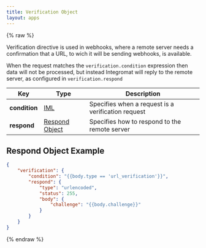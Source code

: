 ```yaml
---
title: Verification Object
layout: apps
---
```


{% raw %}

Verification directive is used in webhooks, where a remote server needs a confirmation that a URL, to wich it will be sending webhooks, is available.

When the request matches the `verification.condition` expression then data will not be processed, but instead Integromat will reply to the remote server, as configured in `verification.respond`

Key | Type | Description
--- | --- | ---
**condition** | [IML](iml.html) | Specifies when a request is a verification request
**respond** | [Respond Object](respond-object.html) | Specifies how to respond to the remote server

## Respond Object Example

```json
{
    "verification": {
		"condition": "{{body.type == 'url_verification'}}",
        "respond": {
            "type": "urlencoded",
            "status": 255,
            "body": {
                "challenge": "{{body.challenge}}"
            }
        }
    }
}
```

{% endraw %}
